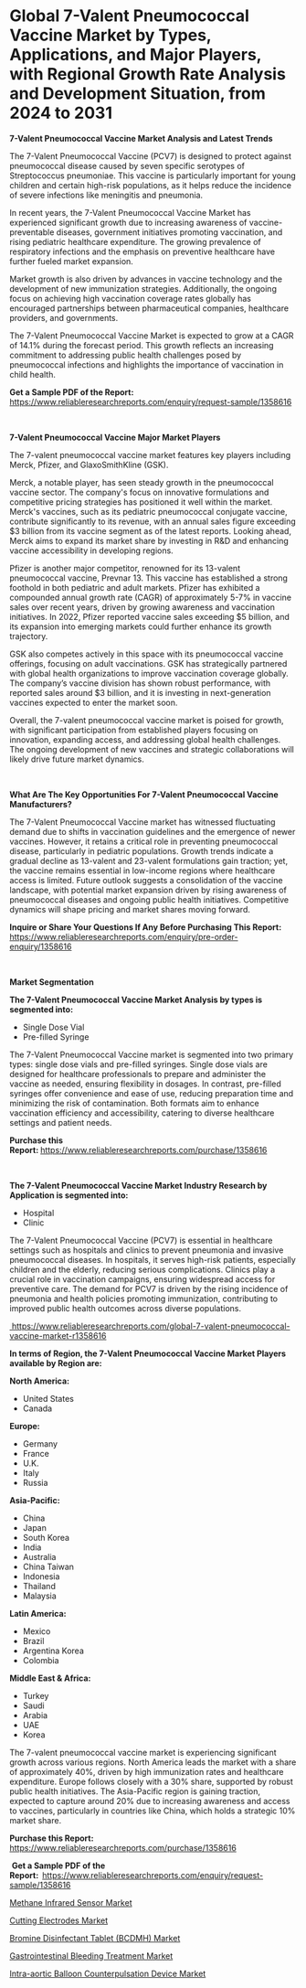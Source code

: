 <p><h1>Global 7-Valent Pneumococcal Vaccine Market by Types, Applications, and Major Players, with Regional Growth Rate Analysis and Development Situation, from 2024 to 2031</h1></p><p><strong>7-Valent Pneumococcal Vaccine Market Analysis and Latest Trends</strong></p>
<p><p>The 7-Valent Pneumococcal Vaccine (PCV7) is designed to protect against pneumococcal disease caused by seven specific serotypes of Streptococcus pneumoniae. This vaccine is particularly important for young children and certain high-risk populations, as it helps reduce the incidence of severe infections like meningitis and pneumonia. </p><p>In recent years, the 7-Valent Pneumococcal Vaccine Market has experienced significant growth due to increasing awareness of vaccine-preventable diseases, government initiatives promoting vaccination, and rising pediatric healthcare expenditure. The growing prevalence of respiratory infections and the emphasis on preventive healthcare have further fueled market expansion. </p><p>Market growth is also driven by advances in vaccine technology and the development of new immunization strategies. Additionally, the ongoing focus on achieving high vaccination coverage rates globally has encouraged partnerships between pharmaceutical companies, healthcare providers, and governments.</p><p>The 7-Valent Pneumococcal Vaccine Market is expected to grow at a CAGR of 14.1% during the forecast period. This growth reflects an increasing commitment to addressing public health challenges posed by pneumococcal infections and highlights the importance of vaccination in child health.</p></p>
<p><strong>Get a Sample PDF of the Report:&nbsp;</strong> <a href="https://www.reliableresearchreports.com/enquiry/request-sample/1358616?utm_campaign=16&utm_medium=2&utm_source=Github&utm_content=ia&utm_term=05122024&utm_id=7-valent-pneumococcal-vaccine">https://www.reliableresearchreports.com/enquiry/request-sample/1358616</a></p>
<p>&nbsp;</p>
<p><strong>7-Valent Pneumococcal Vaccine Major Market Players</strong></p>
<p><p>The 7-valent pneumococcal vaccine market features key players including Merck, Pfizer, and GlaxoSmithKline (GSK). </p><p>Merck, a notable player, has seen steady growth in the pneumococcal vaccine sector. The company's focus on innovative formulations and competitive pricing strategies has positioned it well within the market. Merck's vaccines, such as its pediatric pneumococcal conjugate vaccine, contribute significantly to its revenue, with an annual sales figure exceeding $3 billion from its vaccine segment as of the latest reports. Looking ahead, Merck aims to expand its market share by investing in R&D and enhancing vaccine accessibility in developing regions.</p><p>Pfizer is another major competitor, renowned for its 13-valent pneumococcal vaccine, Prevnar 13. This vaccine has established a strong foothold in both pediatric and adult markets. Pfizer has exhibited a compounded annual growth rate (CAGR) of approximately 5-7% in vaccine sales over recent years, driven by growing awareness and vaccination initiatives. In 2022, Pfizer reported vaccine sales exceeding $5 billion, and its expansion into emerging markets could further enhance its growth trajectory.</p><p>GSK also competes actively in this space with its pneumococcal vaccine offerings, focusing on adult vaccinations. GSK has strategically partnered with global health organizations to improve vaccination coverage globally. The company’s vaccine division has shown robust performance, with reported sales around $3 billion, and it is investing in next-generation vaccines expected to enter the market soon.</p><p>Overall, the 7-valent pneumococcal vaccine market is poised for growth, with significant participation from established players focusing on innovation, expanding access, and addressing global health challenges. The ongoing development of new vaccines and strategic collaborations will likely drive future market dynamics.</p></p>
<p>&nbsp;</p>
<p><strong>What Are The Key Opportunities For 7-Valent Pneumococcal Vaccine Manufacturers?</strong></p>
<p><p>The 7-Valent Pneumococcal Vaccine market has witnessed fluctuating demand due to shifts in vaccination guidelines and the emergence of newer vaccines. However, it retains a critical role in preventing pneumococcal disease, particularly in pediatric populations. Growth trends indicate a gradual decline as 13-valent and 23-valent formulations gain traction; yet, the vaccine remains essential in low-income regions where healthcare access is limited. Future outlook suggests a consolidation of the vaccine landscape, with potential market expansion driven by rising awareness of pneumococcal diseases and ongoing public health initiatives. Competitive dynamics will shape pricing and market shares moving forward.</p></p>
<p><strong>Inquire or Share Your Questions If Any Before Purchasing This Report:</strong> <a href="https://www.reliableresearchreports.com/enquiry/pre-order-enquiry/1358616?utm_campaign=16&utm_medium=2&utm_source=Github&utm_content=ia&utm_term=05122024&utm_id=7-valent-pneumococcal-vaccine">https://www.reliableresearchreports.com/enquiry/pre-order-enquiry/1358616</a></p>
<p>&nbsp;</p>
<p><strong>Market Segmentation</strong></p>
<p><strong>The 7-Valent Pneumococcal Vaccine Market Analysis by types is segmented into:</strong></p>
<p><ul><li>Single Dose Vial</li><li>Pre-filled Syringe</li></ul></p>
<p><p>The 7-Valent Pneumococcal Vaccine market is segmented into two primary types: single dose vials and pre-filled syringes. Single dose vials are designed for healthcare professionals to prepare and administer the vaccine as needed, ensuring flexibility in dosages. In contrast, pre-filled syringes offer convenience and ease of use, reducing preparation time and minimizing the risk of contamination. Both formats aim to enhance vaccination efficiency and accessibility, catering to diverse healthcare settings and patient needs.</p></p>
<p><strong>Purchase this Report:&nbsp;</strong><a href="https://www.reliableresearchreports.com/purchase/1358616?utm_campaign=16&utm_medium=2&utm_source=Github&utm_content=ia&utm_term=05122024&utm_id=7-valent-pneumococcal-vaccine">https://www.reliableresearchreports.com/purchase/1358616</a></p>
<p>&nbsp;</p>
<p><strong>The 7-Valent Pneumococcal Vaccine Market Industry Research by Application is segmented into:</strong></p>
<p><ul><li>Hospital</li><li>Clinic</li></ul></p>
<p><p>The 7-Valent Pneumococcal Vaccine (PCV7) is essential in healthcare settings such as hospitals and clinics to prevent pneumonia and invasive pneumococcal diseases. In hospitals, it serves high-risk patients, especially children and the elderly, reducing serious complications. Clinics play a crucial role in vaccination campaigns, ensuring widespread access for preventive care. The demand for PCV7 is driven by the rising incidence of pneumonia and health policies promoting immunization, contributing to improved public health outcomes across diverse populations.</p></p>
<p><a href="https://www.reliableresearchreports.com/global-7-valent-pneumococcal-vaccine-market-r1358616?utm_campaign=16&utm_medium=2&utm_source=Github&utm_content=ia&utm_term=05122024&utm_id=7-valent-pneumococcal-vaccine">&nbsp;https://www.reliableresearchreports.com/global-7-valent-pneumococcal-vaccine-market-r1358616</a></p>
<p><strong>In terms of Region, the 7-Valent Pneumococcal Vaccine Market Players available by Region are:</strong></p>
<p>
    <p> <strong> North America: </strong>
        <ul>
            <li>United States</li>
            <li>Canada</li>
        </ul>
        </p> 
    <p> <strong> Europe: </strong>
        <ul>
            <li>Germany</li>
            <li>France</li>
            <li>U.K.</li>
            <li>Italy</li>
            <li>Russia</li>
        </ul>
        </p> 
    <p> <strong> Asia-Pacific: </strong>
        <ul>
            <li>China</li>
            <li>Japan</li>
            <li>South Korea</li>
            <li>India</li>
            <li>Australia</li>
            <li>China Taiwan</li>
            <li>Indonesia</li>
            <li>Thailand</li>
            <li>Malaysia</li>
        </ul>
        </p> 
    <p> <strong> Latin America: </strong>
        <ul>
            <li>Mexico</li>
            <li>Brazil</li>
            <li>Argentina Korea</li>
            <li>Colombia</li>
        </ul>
        </p> 
    <p> <strong> Middle East & Africa: </strong>
        <ul>
            <li>Turkey</li>
            <li>Saudi</li>
            <li>Arabia</li>
            <li>UAE</li>
            <li>Korea</li>
        </ul>
    </p>
    </p>
<p><p>The 7-valent pneumococcal vaccine market is experiencing significant growth across various regions. North America leads the market with a share of approximately 40%, driven by high immunization rates and healthcare expenditure. Europe follows closely with a 30% share, supported by robust public health initiatives. The Asia-Pacific region is gaining traction, expected to capture around 20% due to increasing awareness and access to vaccines, particularly in countries like China, which holds a strategic 10% market share.</p></p>
<p><strong>Purchase this Report: </strong><a href="https://www.reliableresearchreports.com/purchase/1358616?utm_campaign=16&utm_medium=2&utm_source=Github&utm_content=ia&utm_term=05122024&utm_id=7-valent-pneumococcal-vaccine">https://www.reliableresearchreports.com/purchase/1358616</a></p>
<p>&nbsp;<strong>Get a Sample PDF of the Report:&nbsp;&nbsp;</strong><a href="https://www.reliableresearchreports.com/enquiry/request-sample/1358616?utm_campaign=16&utm_medium=2&utm_source=Github&utm_content=ia&utm_term=05122024&utm_id=7-valent-pneumococcal-vaccine">https://www.reliableresearchreports.com/enquiry/request-sample/1358616</a></p>
<p><strong></strong></p>
<p><p><a href="https://issuu.com/reportprime-2/docs/methane-infrared-sensor-market-size-2030.pptx?utm_campaign=16&utm_medium=2&utm_source=Github&utm_content=ia&utm_term=05122024&utm_id=7-valent-pneumococcal-vaccine">Methane Infrared Sensor Market</a></p><p><a href="https://issuu.com/reportprime-2/docs/cutting-electrodes-market-size-2030.pptx?utm_campaign=16&utm_medium=2&utm_source=Github&utm_content=ia&utm_term=05122024&utm_id=7-valent-pneumococcal-vaccine">Cutting Electrodes Market</a></p><p><a href="https://github.com/MarciaRunte/Market-Research-Report-List-1/blob/main/bromine-disinfectant-tablet-bcdmh-market.md?utm_campaign=16&utm_medium=2&utm_source=Github&utm_content=ia&utm_term=05122024&utm_id=7-valent-pneumococcal-vaccine">Bromine Disinfectant Tablet (BCDMH) Market</a></p><p><a href="https://www.linkedin.com/pulse/size-share-projected-growth-rate-gastrointestinal-bleeding-0ndrf?utm_campaign=16&utm_medium=2&utm_source=Github&utm_content=ia&utm_term=05122024&utm_id=7-valent-pneumococcal-vaccine">Gastrointestinal Bleeding Treatment Market</a></p><p><a href="https://github.com/Chiragrp22/Market-Research-Report-List-6/blob/main/intra-aortic-balloon-counterpulsation-device-market.md?utm_campaign=16&utm_medium=2&utm_source=Github&utm_content=ia&utm_term=05122024&utm_id=7-valent-pneumococcal-vaccine">Intra-aortic Balloon Counterpulsation Device Market</a></p></p>